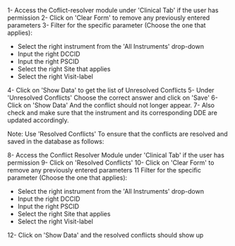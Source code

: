1- Access the Coflict-resolver module under 'Clinical Tab' if the user has permission
2- Click on 'Clear Form' to remove any previously entered parameters
3- Filter for the specific parameter (Choose the one that applies):
  - Select the right instrument from the 'All Instruments' drop-down
  - Input the right DCCID
  - Input the right PSCID
  - Select the right Site that applies
  - Select the right Visit-label

4- Click on 'Show Data' to get the list of Unresolved Conflicts
5- Under 'Unresolved Conflicts' Choose the correct answer and click on 'Save'
6- Click on 'Show Data' And the conflict should not longer appear.
7- Also check and make sure that the instrument and its corresponding DDE are updated accordingly. 

Note: Use 'Resolved Conflicts' To ensure that the conflicts are resolved and saved in the database as follows:


8- Access the Conflict Resolver Module under 'Clinical Tab' if the user has permission 
9- Click on 'Resolved Conflicts'
10- Click on 'Clear Form' to remove any previously entered parameters
11 Filter for the specific parameter (Choose the one that applies):
  - Select the right instrument from the 'All Instruments' drop-down
  - Input the right DCCID
  - Input the right PSCID
  - Select the right Site that applies
  - Select the right Visit-label

12- Click on 'Show Data' and the resolved conflicts should show up
